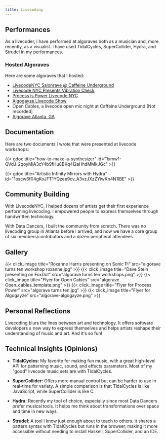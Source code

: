```yaml
---
title: Livecoding
---
```


## Performances

As a livecoder, I have performed at algoraves both as a musician and, more recently, as a visualist. I have used TidalCycles, SuperCollider, Hydra, and Strudel in my performances.

### Hosted Algoraves

Here are some algoraves that I hosted:
  - [LivecodeNYC Salonrave @ Caffeine Underground](https://www.youtube.com/watch?v=SRX1xRuI-no)
  - [Livecode NYC Presents Vibration Check](https://www.youtube.com/watch?v=vbz2SjlaV5s)
  - [Process is Power Livecode.NYC](https://www.youtube.com/watch?v=V6QsXvUIJWk)
  - [Algogayze Livecode Show](https://www.youtube.com/watch?v=q5W9w2vR-z8)
  - Open Cables, a livecode open mic night at Caffeine Underground [Not recorded] 
  - [Algorave Atlanta, GA](https://data-dancers.github.io/algoraving/)

## Documentation

Here are two documents I wrote that were presented at livecode workshops:

{{< gdoc title="how-to-make-a-synthesizer" id="1xmw1-QVdJ_2qoyMiA3cY4b9fHu8BKq4I2aHhdMMkJGc" >}}

{{< gdoc title="Artistic Infinity Mirrors with Hydra" id="1oscw6f04gKoJFT1YQzee9cv_A3vzJXzZYiwKn4N1IBE" >}}


## Community Building

With LivecodeNYC, I helped dozens of artists get their first experience performing livecoding. I empowered people to express themselves through handwritten technology. 

With Data Dancers, I built the community from scratch. There was no livecoding group in Atlanta before I arrived, and now we have a core group of six members/contributors and a dozen peripheral attendees.

## Gallery

{{< click_image title="Roxanne Harris presenting on Sonic Pi" src="algorave turns ten workshop roxanne.jpg" >}}
{{< click_image title="Dave Stein presenting on FoxDot" src="algorave turns ten workshops.png" >}}
{{< click_image title="Flyer for Open Cables" src="algorave Open_cables_template.png" >}}
{{< click_image title="Flyer for Process Power" src="algorave turns ten.jpg" >}}
{{< click_image title="Flyer for Algogayze" src="algorave-algogayze.png" >}}


## Personal Reflections

Livecoding blurs the lines between art and technology. It offers software developers a new way to express themselves and helps artists reshape their understanding of music and art. And it's so fun!

## Technical Insights (Opinions)

- **TidalCycles:** My favorite for making fun music, with a great high-level API for patterning music, sound, and effects parameters. Most of my "good" livecode music sets are with TidalCycles.

- **SuperCollider:** Offers more manual control but can be harder to use in real-time for variety. A simple comparison is that TidalCycles is like JavaScript, while SuperCollider is like C.

- **Hydra:** Recently my tool of choice, especially since most Data Dancers prefer musical tools. It helps me think about transformations over space and time in new ways.

- **Strudel:** A tool I know just enough about to teach to others. It shares a pattern syntax with TidalCycles but runs in the browser, making it more accessible without needing to install Haskell, SuperCollider, and an IDE.
  
